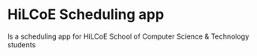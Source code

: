 # HiLCoE Scheduling app
Is a scheduling app for HiLCoE School of Computer Science & Technology students
